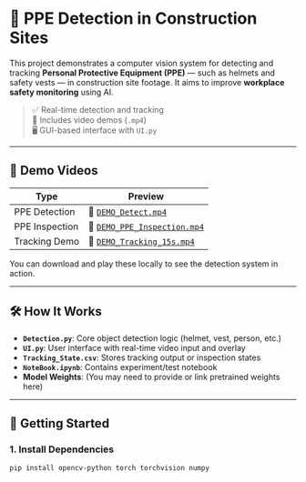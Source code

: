 # 🦺 PPE Detection in Construction Sites

This project demonstrates a computer vision system for detecting and tracking **Personal Protective Equipment (PPE)** — such as helmets and safety vests — in construction site footage. It aims to improve **workplace safety monitoring** using AI.

> ✅ Real-time detection and tracking  
> 🎥 Includes video demos (`.mp4`)  
> 🖥️ GUI-based interface with `UI.py`  

---

## 📂 Demo Videos

| Type | Preview |
|------|--------|
| PPE Detection | 🎥 [`DEMO_Detect.mp4`](./DEMO_Detect.mp4) |
| PPE Inspection | 🎥 [`DEMO_PPE_Inspection.mp4`](./DEMO_PPE_Inspection.mp4) |
| Tracking Demo | 🎥 [`DEMO_Tracking_15s.mp4`](./DEMO_Tracking_15s.mp4) |

You can download and play these locally to see the detection system in action.

---

## 🛠️ How It Works

- **`Detection.py`**: Core object detection logic (helmet, vest, person, etc.)
- **`UI.py`**: User interface with real-time video input and overlay
- **`Tracking_State.csv`**: Stores tracking output or inspection states
- **`NoteBook.ipynb`**: Contains experiment/test notebook
- **Model Weights**: (You may need to provide or link pretrained weights here)

---

## 🚀 Getting Started

### 1. Install Dependencies
```bash
pip install opencv-python torch torchvision numpy
